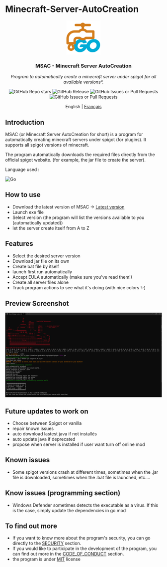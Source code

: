 # Minecraft-Server-AutoCreation

<div align="center">
<img alt="logo" src="assets/img/logo.png" height="110">
<h3>MSAC - Minecraft Server AutoCreation</h3>
<p><em>Program to automatically create a minecraft server under spigot for all available versions*.</em></p>

<img alt="GitHub Repo stars" src="https://img.shields.io/github/stars/kerogs/Minecraft-Server-AutoCreation?style=for-the-badge&logoColor=fff&labelColor=%2324292e&color=%23FFE005">
<img alt="GitHub Release" src="https://img.shields.io/github/v/release/kerogs/Minecraft-Server-AutoCreation?include_prereleases&style=for-the-badge&labelColor=%2324292e&color=%232dba4e">
<img alt="GitHub Issues or Pull Requests" src="https://img.shields.io/github/issues-pr/kerogs/Minecraft-Server-AutoCreation?style=for-the-badge&labelColor=%2324292e&color=eee">
<img alt="GitHub Issues or Pull Requests" src="https://img.shields.io/github/issues/kerogs/Minecraft-Server-AutoCreation?style=for-the-badge&labelColor=%2324292e&color=cc0000">

English | [Français](readme-fr.md)

</div>

## Introduction

MSAC (or Minecraft Server AutoCreation for short) is a program for automatically creating minecraft servers under spigot (for plugins). It supports all spigot versions of minecraft.

The program automatically downloads the required files directly from the official spigot website. (for example, the jar file to create the server).

Language used :

<img alt="Go" src="https://img.shields.io/badge/Go-%2300ADD8?style=for-the-badge&logo=go&logoColor=fff">

## How to use

- Download the latest version of MSAC -> [Latest version](https://github.com/kerogs/Minecraft-Server-AutoCreation/releases/latest)
- Launch exe file
- Select version (the program will list the versions available to you (automatically updated))
- let the server create itself from A to Z

## Features

- Select the desired server version
- Download jar file on its own
- Create bat file by itself
- launch first run automatically
- Accept EULA automatically (make sure you've read them!)
- Create all server files alone
- Track program actions to see what it's doing (with nice colors ✨)

## Preview Screenshot

<div align="center">

![preview image](assets/img/preview.png)

</div>

## Future updates to work on

- Choose between Spigot or vanilla
- repair known issues
- auto download lastest java if not installés
- auto update java if deprecated
- propose when server is installed if user want turn off online mod

## Known issues

- Some spigot versions crash at different times, sometimes when the .jar file is downloaded, sometimes when the .bat file is launched, etc....
<!-- - No known issues -->

## Know issues (programming section)

- Windows Defender sometimes detects the executable as a virus. If this is the case, simply update the dependencies in go.mod

## To find out more
- If you want to know more about the program's security, you can go directly to the [SECURITY](security.md) section.
- If you would like to participate in the development of the program, you can find out more in the [CODE_OF_CONDUCT](CODE_OF_CONDUCT.md) section.
- the program is under [MIT](LICENSE) license